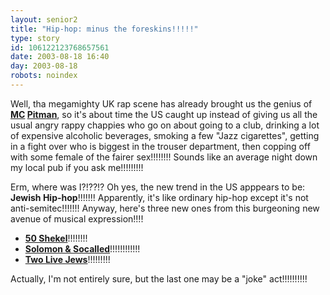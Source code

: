 ```yaml
---
layout: senior2
title: "Hip-hop: minus the foreskins!!!!!"
type: story
id: 106122123768657561
date: 2003-08-18 16:40
day: 2003-08-18
robots: noindex
---
```

Well, tha megamighty UK rap scene has already brought us the genius of <b><a href="http://news.bbc.co.uk/1/hi/programmes/the_state_were_in/2967871.stm">MC</a> <a href="http://www.ukhh.com/features/interviews/pitman/">Pitman</a></b>, so it's about time the US caught up instead of giving us all the usual angry rappy chappies who go on about going to a club, drinking a lot of expensive alcoholic beverages, smoking a few "Jazz cigarettes", getting in a fight over who is biggest in the trouser department, then copping off with some female of the fairer sex!!!!!!!! Sounds like an average night down my local pub if you ask me!!!!!!!!!<p>Erm, where was I?!??!? Oh yes, the new trend in the US apppears to be: <b>Jewish Hip-hop</b>!!!!!!! Apparently, it's like ordinary hip-hop except it's not anti-semitec!!!!!!! Anyway, here's three new ones from this burgeoning new avenue of musical expression!!!!<ul><li><a href="http://www.50shekel.com/"><b>50 Shekel</b></a>!!!!!!!!<li><a href="http://www.piranha.de/records/english/artists/art_solom.htm"><b>Solomon &amp; Socalled</b></a>!!!!!!!!!!!!<li><a href="http://www.davesfunstuff.com/funnycity/twolivejews.htm"><b>Two Live Jews</b></a>!!!!!!!!!</li></li></li></ul>Actually, I'm not entirely sure, but the last one may be a "joke" act!!!!!!!!!!</p>
